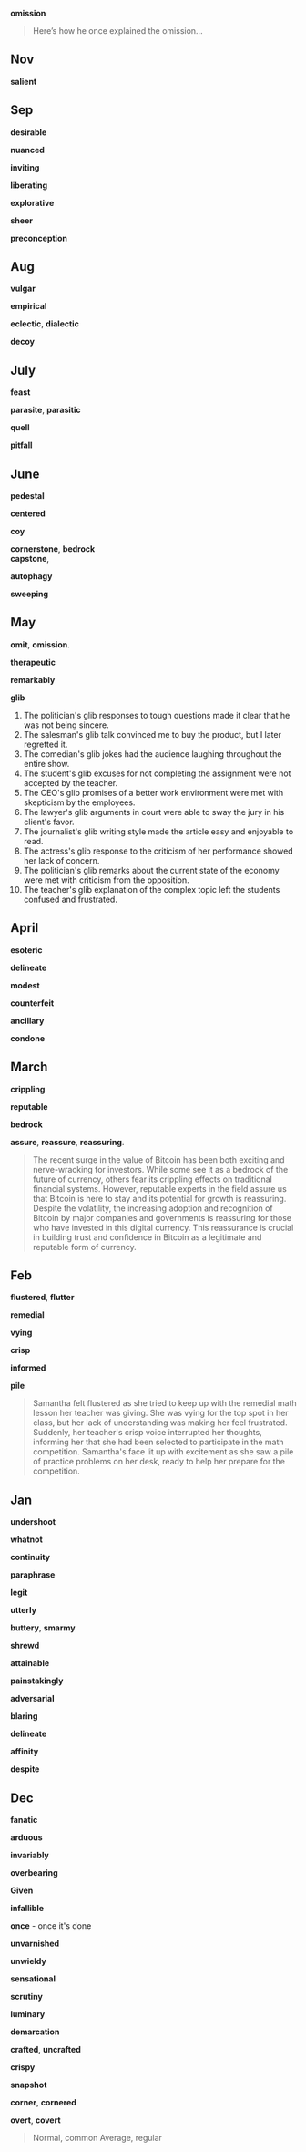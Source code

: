 
**omission**
> Here’s how he once explained the omission... 


## Nov

**salient** 

## Sep

**desirable**

**nuanced**

**inviting**

**liberating**  

**explorative**

**sheer**

**preconception**

## Aug

**vulgar**

**empirical**

**eclectic**,  **dialectic**  

**decoy**

## July 

**feast**

**parasite**, **parasitic** 

**quell**

**pitfall**

## June 

**pedestal**

**centered**

**coy**

**cornerstone**, **bedrock**  
**capstone**, 

**autophagy**

**sweeping** 

## May

**omit**, **omission**. 

**therapeutic**

**remarkably**

**glib**
1. The politician's glib responses to tough questions made it clear that he was not being sincere.
2. The salesman's glib talk convinced me to buy the product, but I later regretted it.
3. The comedian's glib jokes had the audience laughing throughout the entire show.
4. The student's glib excuses for not completing the assignment were not accepted by the teacher.
5. The CEO's glib promises of a better work environment were met with skepticism by the employees.
6. The lawyer's glib arguments in court were able to sway the jury in his client's favor.
7. The journalist's glib writing style made the article easy and enjoyable to read.
8. The actress's glib response to the criticism of her performance showed her lack of concern.
9. The politician's glib remarks about the current state of the economy were met with criticism from the opposition.
10. The teacher's glib explanation of the complex topic left the students confused and frustrated.

## April 

**esoteric**

**delineate**

**modest**

**counterfeit**

**ancillary**

**condone** 

## March 

**crippling**

**reputable**

**bedrock** 

**assure**, **reassure**, **reassuring**.   

> The recent surge in the value of Bitcoin has been both exciting and nerve-wracking for investors. While some see it as a bedrock of the future of currency, others fear its crippling effects on traditional financial systems. However, reputable experts in the field assure us that Bitcoin is here to stay and its potential for growth is reassuring. Despite the volatility, the increasing adoption and recognition of Bitcoin by major companies and governments is reassuring for those who have invested in this digital currency. This reassurance is crucial in building trust and confidence in Bitcoin as a legitimate and reputable form of currency.

## Feb 

**flustered**, **flutter**

**remedial**

**vying**

**crisp**

**informed**

**pile**

> Samantha felt flustered as she tried to keep up with the remedial math lesson her teacher was giving. She was vying for the top spot in her class, but her lack of understanding was making her feel frustrated. Suddenly, her teacher's crisp voice interrupted her thoughts, informing her that she had been selected to participate in the math competition. Samantha's face lit up with excitement as she saw a pile of practice problems on her desk, ready to help her prepare for the competition.


## Jan 

**undershoot**

**whatnot**

**continuity**

**paraphrase**

**legit**

**utterly**

**buttery**, **smarmy**

**shrewd**

**attainable**

**painstakingly**

**adversarial**

**blaring**

**delineate**

**affinity**

**despite**

## Dec 

**fanatic**

**arduous**

**invariably**

**overbearing**

**Given**

**infallible**

**once** - once it's done

**unvarnished**

**unwieldy**

**sensational**

**scrutiny**

**luminary**

**demarcation**

**crafted**, **uncrafted**

**crispy**

**snapshot**

**corner**, **cornered**

**overt**, **covert**

> Normal, common 
> Average, regular 

